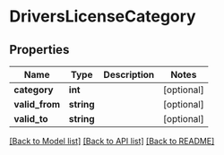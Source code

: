 # DriversLicenseCategory

## Properties
Name | Type | Description | Notes
------------ | ------------- | ------------- | -------------
**category** | **int** |  | [optional] 
**valid_from** | **string** |  | [optional] 
**valid_to** | **string** |  | [optional] 

[[Back to Model list]](../README.md#documentation-for-models) [[Back to API list]](../README.md#documentation-for-api-endpoints) [[Back to README]](../README.md)


